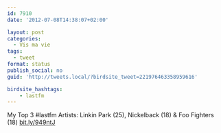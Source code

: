 ```yaml
---
id: 7910
date: '2012-07-08T14:38:07+02:00'

layout: post
categories:
  - Vis ma vie
tags:
  - tweet
format: status
publish_social: no
guid: 'http://tweets.local/?birdsite_tweet=221976463358959616'

birdsite_hashtags:
    - lastfm
---
```


My Top 3 #lastfm Artists: Linkin Park (25), Nickelback (18) &amp; Foo Fighters (18) [bit.ly/949ntJ](http://bit.ly/949ntJ)